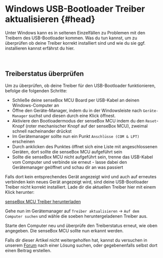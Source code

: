 # Windows USB-Bootloader Treiber aktualisieren {#head}

<div class="description">
    Unter Windows kann es in seltenen Einzelfällen zu Problemen mit den Treibern des USB-Bootloader kommen. Was du tun kannst, um zu überprüfen ob deine Treiber korrekt installiert sind und wie du sie ggf. installieren kannst erfährst du hier.
</div>
<div class="line">
    <br>
    <br>
</div>

## Treiberstatus überprüfen

Um zu überprüfen, ob deine Treiber für den USB-Bootloader funktionieren, befolge die folgenden Schritte:
- Schließe deine senseBox MCU Board per USB-Kabel an deinen Windows-Computer an
- Öffne den Geräte-Manager, indem du in der Windowsleiste nach `Geräte-Manager` suchst und diesen durch eine Klick öffnest.
- Aktiviere den Bootloadermodus der senseBox MCU indem du den `Reset`-Knopf (roter mechanischer Knopf auf der senseBox MCU), zweimal schnell nacheinander drückst
- Im Gerätemanager sollte nun ein Punkt `Anschlüsse (COM & LPT)` erscheinen
- Durch anklicken des Punktes öffnet sich eine Liste mit angeschlossenen Geräten, dort sollte die senseBox MCU aufgeführt sein 
- Sollte die senseBox MCU nicht aufgeführt sein, trenne das USB-Kabel vom Computer und verbinde sie erneut - lasse dabei den Gerätemanager geöffnet und schau dir an was passiert

Falls dort kein entsprechendes Gerät angezeigt wird und auch auf erneutes verbinden kein neues Gerät angezeigt wird, sind deine USB-Bootloader Treiber nicht korrekt installiert. Lade dir die aktuellen Treiber hier mit einem Klick herunter:

[senseBox MCU Treiber herunterladen](https://github.com/watterott/senseBox-MCU/raw/master/arduino/driver.zip)

Gehe nun im Gerätemanager auf `Treiber aktualisieren` -> `Auf dem Computer suchen` und wähle die soeben heruntergeladenen Treiber aus. 

Starte den Computer neu und überprüfe den Treiberstatus erneut, wie oben angegeben. Die senseBox MCU sollte nun erkannt werden.

<div class="box_info">
    <i class="fa fa-info fa-fw" aria-hidden="true" style="color: #42acf3;"></i>
    Falls dir dieser Artikel nicht weitergeholfen hat, kannst du versuchen in unserem <a href="https://forum.sensebox.de">Forum</a> nach einer Lösung suchen, oder gegebenenfalls selbst dort einen Beitrag erstellen.
</div>